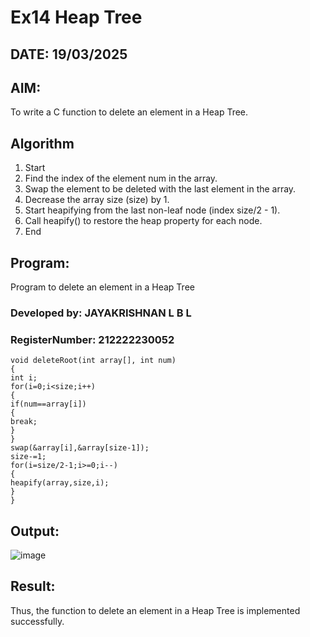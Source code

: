 # Ex14 Heap Tree
## DATE: 19/03/2025
## AIM:
To write a C function to delete an element in a Heap Tree.

## Algorithm
1. Start
2. Find the index of the element num in the array.
3. Swap the element to be deleted with the last element in the array.
4. Decrease the array size (size) by 1.
5. Start heapifying from the last non-leaf node (index size/2 - 1).
6. Call heapify() to restore the heap property for each node.
7. End
   

## Program:

Program to delete an element in a Heap Tree
### Developed by: JAYAKRISHNAN L B L
### RegisterNumber:  212222230052
```
void deleteRoot(int array[], int num) 
{ 
int i; 
for(i=0;i<size;i++) 
{ 
if(num==array[i]) 
{ 
break; 
} 
} 
swap(&array[i],&array[size-1]); 
size-=1; 
for(i=size/2-1;i>=0;i--) 
{ 
heapify(array,size,i); 
} 
}
```

## Output:
![image](https://github.com/user-attachments/assets/7cb8a61a-7e98-470d-8a6e-56dbfdb22929)



## Result:
Thus, the function to delete an element in a Heap Tree is implemented successfully.
